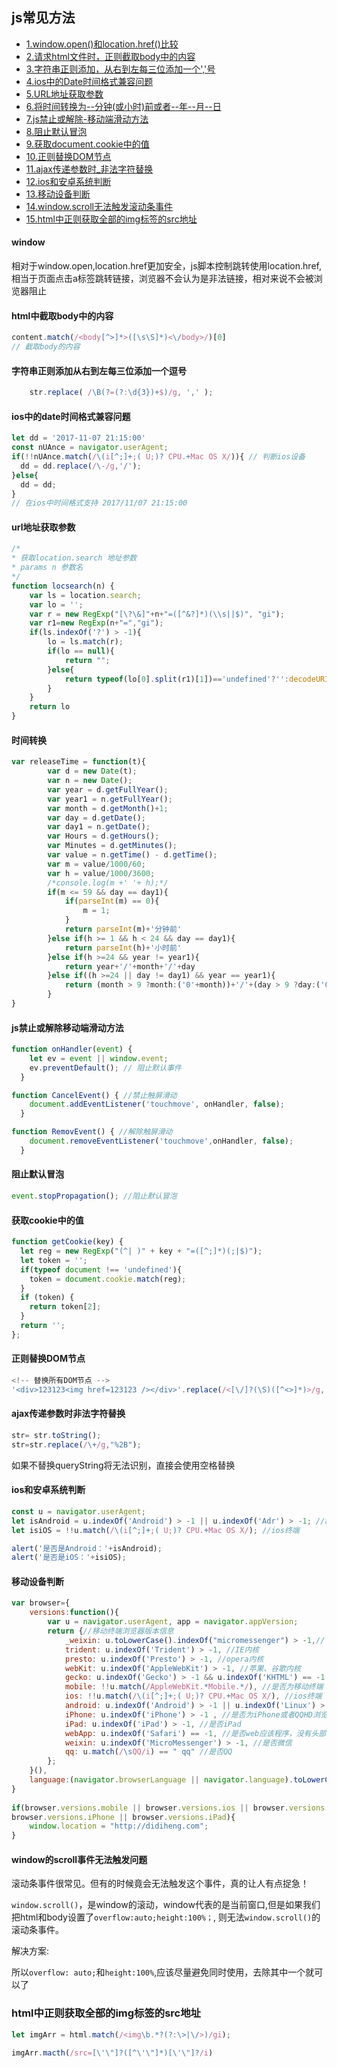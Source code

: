 ## js常见方法

- [1.window.open()和location.href()比较](#window)
- [2.请求html文件时，正则截取body中的内容](#html中截取body中的内容)
- [3.字符串正则添加，从右到左每三位添加一个','号](#字符串正则添加从右到左每三位添加一个逗号)
- [4.ios中的Date时间格式兼容问题](#ios中的date时间格式兼容问题)
- [5.URL地址获取参数](#url地址获取参数)
- [6.将时间转换为--分钟(或小时)前或者--年--月--日](#时间转换)
- [7.js禁止或解除-移动端滑动方法](#js禁止或解除移动端滑动方法)
- [8.阻止默认冒泡](#阻止默认冒泡)
- [9.获取document.cookie中的值](#获取cookie中的值)
- [10.正则替换DOM节点](#正则替换DOM节点)
- [11.ajax传递参数时_非法字符替换](#ajax传递参数时非法字符替换)
- [12.ios和安卓系统判断](#ios和安卓系统判断)
- [13.移动设备判断](#移动设备判断)
- [14.window.scroll无法触发滚动条事件](#window的scroll事件无法触发问题)
- [15.html中正则获取全部的img标签的src地址](#html中正则获取全部的img标签的src地址)

#### window

相对于window.open,location.href更加安全，js脚本控制跳转使用location.href,相当于页面点击a标签跳转链接，浏览器不会认为是非法链接，相对来说不会被浏览器阻止

#### html中截取body中的内容

```javascript
content.match(/<body[^>]*>([\s\S]*)<\/body>/)[0]
// 截取body的内容
```

#### 字符串正则添加从右到左每三位添加一个逗号

```javascript
    str.replace( /\B(?=(?:\d{3})+$)/g, ',' ); 
```

#### ios中的date时间格式兼容问题

```javascript
let dd = '2017-11-07 21:15:00'
const nUAnce = navigator.userAgent;
if(!!nUAnce.match(/\(i[^;]+;( U;)? CPU.+Mac OS X/)){ // 判断ios设备
  dd = dd.replace(/\-/g,'/');
}else{
  dd = dd;
}
// 在ios中时间格式支持 2017/11/07 21:15:00
```

#### url地址获取参数

```javascript
/*
* 获取location.search 地址参数
* params n 参数名
*/
function locsearch(n) {
    var ls = location.search;
    var lo = '';
    var r = new RegExp("[\?\&]"+n+"=([^&?]*)(\\s||$)", "gi");
    var r1=new RegExp(n+"=","gi");
    if(ls.indexOf('?') > -1){
        lo = ls.match(r);
        if(lo == null){
            return "";
        }else{
            return typeof(lo[0].split(r1)[1])=='undefined'?'':decodeURIComponent(lo[0].split(r1)[1]);
        }
    }
    return lo
}
```

#### 时间转换

```javascript
var releaseTime = function(t){
        var d = new Date(t);
        var n = new Date();
        var year = d.getFullYear();
        var year1 = n.getFullYear();
        var month = d.getMonth()+1;
        var day = d.getDate();
        var day1 = n.getDate();
        var Hours = d.getHours();
        var Minutes = d.getMinutes();
        var value = n.getTime() - d.getTime();
        var m = value/1000/60;
        var h = value/1000/3600;
        /*console.log(m +' '+ h);*/
        if(m <= 59 && day == day1){
            if(parseInt(m) == 0){
                m = 1;
            }
            return parseInt(m)+'分钟前'
        }else if(h >= 1 && h < 24 && day == day1){
            return parseInt(h)+'小时前'
        }else if(h >=24 && year != year1){
            return year+'/'+month+'/'+day
        }else if((h >=24 || day != day1) && year == year1){
            return (month > 9 ?month:('0'+month))+'/'+(day > 9 ?day:('0'+day))
        }
}
```

#### js禁止或解除移动端滑动方法

```javascript
function onHandler(event) {
    let ev = event || window.event;
    ev.preventDefault(); // 阻止默认事件
  }

function CancelEvent() { //禁止触屏滑动
    document.addEventListener('touchmove', onHandler, false);
  }

function RemovEvent() { //解除触屏滑动
    document.removeEventListener('touchmove',onHandler, false);
  }
```

#### 阻止默认冒泡

```javascript
event.stopPropagation(); //阻止默认冒泡
```

#### 获取cookie中的值

```javascript
function getCookie(key) {
  let reg = new RegExp("(^| )" + key + "=([^;]*)(;|$)");
  let token = '';
  if(typeof document !== 'undefined'){
    token = document.cookie.match(reg);
  }
  if (token) {
    return token[2];
  }
  return '';
};
```

#### 正则替换DOM节点

```javascript
<!-- 替换所有DOM节点 -->
'<div>123123<img href=123123 /></div>'.replace(/<[\/]?(\S)([^<>]*)>/g, '')
```

#### ajax传递参数时非法字符替换

```javascript
str= str.toString();
str=str.replace(/\+/g,"%2B");
```
如果不替换queryString将无法识别，直接会使用空格替换

#### ios和安卓系统判断

```javascript
const u = navigator.userAgent;
let isAndroid = u.indexOf('Android') > -1 || u.indexOf('Adr') > -1; //android终端
let isiOS = !!u.match(/\(i[^;]+;( U;)? CPU.+Mac OS X/); //ios终端

alert('是否是Android：'+isAndroid);
alert('是否是iOS：'+isiOS);
```

#### 移动设备判断

```javascript
var browser={  
    versions:function(){   
        var u = navigator.userAgent, app = navigator.appVersion;   
        return {//移动终端浏览器版本信息   
            _weixin: u.toLowerCase().indexOf("micromessenger") > -1,// 微信
            trident: u.indexOf('Trident') > -1, //IE内核  
            presto: u.indexOf('Presto') > -1, //opera内核  
            webKit: u.indexOf('AppleWebKit') > -1, //苹果、谷歌内核  
            gecko: u.indexOf('Gecko') > -1 && u.indexOf('KHTML') == -1, //火狐内核  
            mobile: !!u.match(/AppleWebKit.*Mobile.*/), //是否为移动终端  
            ios: !!u.match(/\(i[^;]+;( U;)? CPU.+Mac OS X/), //ios终端  
            android: u.indexOf('Android') > -1 || u.indexOf('Linux') > -1, //android终端或者uc浏览器  
            iPhone: u.indexOf('iPhone') > -1 , //是否为iPhone或者QQHD浏览器  
            iPad: u.indexOf('iPad') > -1, //是否iPad    
            webApp: u.indexOf('Safari') == -1, //是否web应该程序，没有头部与底部  
            weixin: u.indexOf('MicroMessenger') > -1, //是否微信   
            qq: u.match(/\sQQ/i) == " qq" //是否QQ  
        };  
    }(),  
    language:(navigator.browserLanguage || navigator.language).toLowerCase()  
}   
  
if(browser.versions.mobile || browser.versions.ios || browser.versions.android ||   
browser.versions.iPhone || browser.versions.iPad){        
    window.location = "http://didiheng.com";  
} 
```

#### window的scroll事件无法触发问题

滚动条事件很常见。但有的时候竟会无法触发这个事件，真的让人有点捉急！

```window.scroll()```，是window的滚动，window代表的是当前窗口,但是如果我们把html和body设置了```overflow:auto;height:100%；```, 则无法```window.scroll()```的滚动条事件。

解决方案: 

所以```overflow: auto;```和```height:100%```,应该尽量避免同时使用，去除其中一个就可以了

### html中正则获取全部的img标签的src地址
```javascript
let imgArr = html.match(/<img\b.*?(?:\>|\/>)/gi);

imgArr.macth(/src=[\'\"]?([^\'\"]*)[\'\"]?/i)
```
